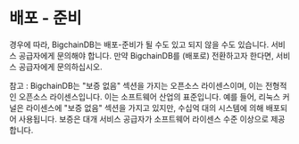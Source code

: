 <!---
Copyright © 2020 Interplanetary Database Association e.V.,
BigchainDB and IPDB software contributors.
SPDX-License-Identifier: (Apache-2.0 AND CC-BY-4.0)
Code is Apache-2.0 and docs are CC-BY-4.0
--->

# 배포 - 준비

경우에 따라, BigchainDB는 배포-준비가 될 수도 있고 되지 않을 수도 있습니다. 서비스 공급자에게 문의해야 합니다. 만약 BigchainDB를 (배포로) 전환하고자 한다면, 서비스 공급자에게 문의하십시오.

참고 : BigchainDB는 "보증 없음" 섹션을 가지는 오픈소스 라이센스이며, 이는 전형적인 오픈소스 라이센스입니다. 이는 소프트웨어 산업의 표준입니다. 예를 들어, 리눅스 커널은 라이센스에 "보증 없음" 섹션을 가지고 있지만, 수십억 대의 시스템에 의해 배포되어 사용됩니다. 보증은 대개 서비스 공급자가 소프트웨어 라이센스 수준 이상으로 제공합니다.
